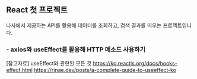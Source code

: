 ## React 첫 프로젝트

나사에서 제공하는 API를 활용해 데이터를 조회하고, 검색 결과를 띄우는 프로젝트입니다.

### - axios와 useEffect를 활용해 HTTP 메소드 사용하기

[참고자료] useEffect와 관련된 모든 것
https://ko.reactjs.org/docs/hooks-effect.html
https://rinae.dev/posts/a-complete-guide-to-useeffect-ko
